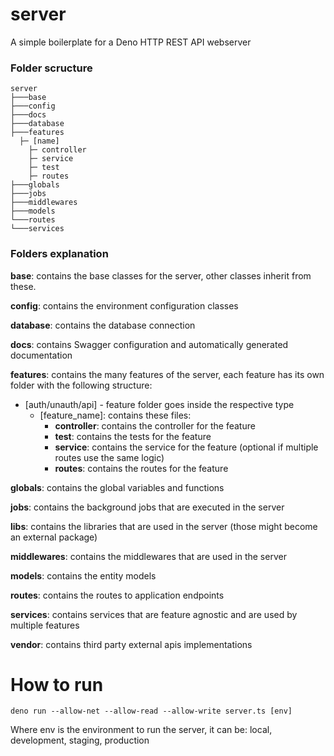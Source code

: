 # server

A simple boilerplate for a Deno HTTP REST API webserver

### Folder scructure

```
server
├───base
├───config
├───docs
├───database
├───features
  ├─ [name]
    ├─ controller
    ├─ service
    ├─ test
    ├─ routes
├───globals
├───jobs
├───middlewares
├───models
└───routes
└───services
```

### Folders explanation

**base**: contains the base classes for the server, other classes inherit from
these.

**config**: contains the environment configuration classes

**database**: contains the database connection

**docs**: contains Swagger configuration and automatically generated
documentation

**features**: contains the many features of the server, each feature has its own
folder with the following structure:

- [auth/unauth/api] - feature folder goes inside the respective type
  - [feature_name]: contains these files:
    - **controller**: contains the controller for the feature
    - **test**: contains the tests for the feature
    - **service**: contains the service for the feature (optional if multiple
      routes use the same logic)
    - **routes**: contains the routes for the feature

**globals**: contains the global variables and functions

**jobs**: contains the background jobs that are executed in the server

**libs**: contains the libraries that are used in the server (those might become
an external package)

**middlewares**: contains the middlewares that are used in the server

**models**: contains the entity models

**routes**: contains the routes to application endpoints

**services**: contains services that are feature agnostic and are used by
multiple features

**vendor**: contains third party external apis implementations

# How to run

```
deno run --allow-net --allow-read --allow-write server.ts [env]
```

Where env is the environment to run the server, it can be: local, development,
staging, production
